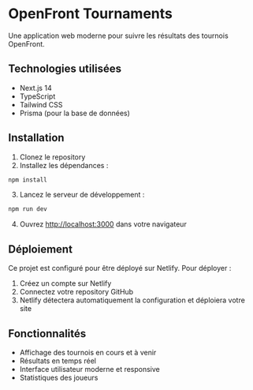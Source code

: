 # OpenFront Tournaments

Une application web moderne pour suivre les résultats des tournois OpenFront.

## Technologies utilisées

- Next.js 14
- TypeScript
- Tailwind CSS
- Prisma (pour la base de données)

## Installation

1. Clonez le repository
2. Installez les dépendances :
```bash
npm install
```

3. Lancez le serveur de développement :
```bash
npm run dev
```

4. Ouvrez [http://localhost:3000](http://localhost:3000) dans votre navigateur

## Déploiement

Ce projet est configuré pour être déployé sur Netlify. Pour déployer :

1. Créez un compte sur Netlify
2. Connectez votre repository GitHub
3. Netlify détectera automatiquement la configuration et déploiera votre site

## Fonctionnalités

- Affichage des tournois en cours et à venir
- Résultats en temps réel
- Interface utilisateur moderne et responsive
- Statistiques des joueurs 